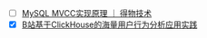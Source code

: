 - [ ] [MySQL MVCC实现原理 ｜ 得物技术](https://mp.weixin.qq.com/s/SpSK-oKby_ee1jNkBN4Hhw)
- [x] [B站基于ClickHouse的海量用户行为分析应用实践](https://smartsi.blog.csdn.net/article/details/129827559)
